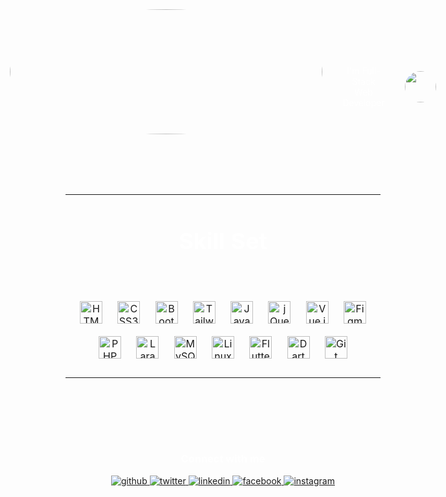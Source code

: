 <div align="center"
style="background-image: url('https://cdn.dribbble.com/users/686114/screenshots/4006623/media/b81b033b276b3ba7c089e107548673c6.gif'); background-size: cover; background-position: center; display: flex; flex-direction: column; align-items: center; justify-content: center;">
<!-- <img src="https://cdn.dribbble.com/users/552485/screenshots/1900973/media/82a2f99c10cfe34bde98cf3f5544ba7b.gif"
align="center" style="width:300px; height:300px;" /> -->
<div align="center"
style="display: flex; justify-content: center; align-items: center; margin: 0rem 0rem 2rem 0rem;">
<img src="https://cdn.dribbble.com/users/552485/screenshots/1900973/media/82a2f99c10cfe34bde98cf3f5544ba7b.gif"
align="center" style="width:500px; height:200px; border-radius: 50%; margin-top: 5rem; margin-bottom: 3rem;" />
<p style="color: white; margin: 5rem 2rem 0rem 2rem;">I'm Full-Stack Web Developer</p>
<img src="https://cdn.dribbble.com/users/52485/screenshots/1900973/media/82a2f99c10cfe34bde98cf3f5544ba7b.gif"
align="center" style="width:50px; height:50px; border-radius: 50%;  margin-top: 5rem;" />
</div>
<table align="center">
<tr>
<td valign="top" width="33%">
<h3 align="center" style="color: white; font-size: 36px;"> Skill Set</h3>
<div align="center" style="margin-bottom: 1em; margin-top: 4rem;">
<a href="https://en.wikipedia.org/wiki/HTML5" target="_blank"><img style="margin: 10px"
                                src="https://profilinator.rishav.dev/skills-assets/html5-original-wordmark.svg"
                                alt="HTML5" height="36" /></a>
<a href="https://www.w3schools.com/css/" target="_blank"><img style="margin: 10px"
                                src="https://profilinator.rishav.dev/skills-assets/css3-original-wordmark.svg"
                                alt="CSS3" height="36" /></a>
<a href="https://getbootstrap.com/docs/3.4/javascript/" target="_blank"><img
                                style="margin: 10px"
                                src="https://profilinator.rishav.dev/skills-assets/bootstrap-plain.svg" alt="Bootstrap"
                                height="36" /></a>
<a href="https://www.tailwindcss.com/" target="_blank"><img style="margin: 10px"
                                src="https://profilinator.rishav.dev/skills-assets/tailwindcss.svg" alt="Tailwind CSS"
                                height="36" /></a>
<a href="https://www.javascript.com/" target="_blank"><img style="margin: 10px"
                                src="https://profilinator.rishav.dev/skills-assets/javascript-original.svg"
                                alt="JavaScript" height="36" /></a>
<a href="https://jquery.com/" target="_blank"><img style="margin: 10px"
                                src="https://profilinator.rishav.dev/skills-assets/jquery.png" alt="jQuery"
                                height="36" /></a>
<a href="https://vuejs.org/" target="_blank"><img style="margin:10px"
                                src="https://profilinator.rishav.dev/skills-assets/vuejs-original-wordmark.svg"
                                alt="Vue.js" height="36" /></a>
<a href="https://www.figma.com/" target="_blank"><img style="margin: 10px"
                                src="https://profilinator.rishav.dev/skills-assets/figma-icon.svg" alt="Figma"
                                height="36" /></a>
<a href="https://www.php.net/" target="_blank"><img style="margin: 10px"
                                src="https://profilinator.rishav.dev/skills-assets/php-original.svg" alt="PHP"
                                height="36" /></a>
<a href="https://laravel.com/" target="_blank"><img style="margin: 10px"
                                src="https://profilinator.rishav.dev/skills-assets/laravel-plain-wordmark.svg"
                                alt="Laravel" height="36" /></a>
<a href="https://www.mysql.com/" target="_blank"><img style="margin: 10px"
                                src="https://profilinator.rishav.dev/skills-assets/mysql-original-wordmark.svg"
                                alt="MySQL" height="36" /></a>
<a href="https://www.linux.org/" target="_blank"><img style="margin: 10px"
                                src="https://profilinator.rishav.dev/skills-assets/linux-original.svg" alt="Linux"
                                height="36" /></a>
<a href="https://flutter.dev/" target="_blank"><img style="margin: 10px"
                                src="https://profilinator.rishav.dev/skills-assets/flutterio-icon.svg" alt="Flutter"
                                height="36" /></a>
<a href="https://dart.dev/" target="_blank"><img style="margin:
                                    10px" src="https://profilinator.rishav.dev/skills-assets/dartlang-icon.svg"
                                alt="Dart" height="36" /></a>
<a href="https://github.com/" target="_blank"><img style="margin: 10px"
                                src="https://profilinator.rishav.dev/skills-assets/git-scm-icon.svg" alt="Git"
                                height="36" /></a>
</div>
</td>
</tr>
</table>

<div style="margin-top: 5rem; margin-bottom: 5rem;">
<h3 align="center" style="color: white;">Connect with me</h3>
<div align="center">
<a href="https://github.com/PurpleRain9" target="_blank">
<img src=https://img.shields.io/badge/github-%2324292e.svg?&style=for-the-badge&logo=github&logoColor=white
                        alt=github style="margin-bottom: 5px;" />
</a>
<a href="https://twitter.com/Afrohein" target="_blank">
<img src=https://img.shields.io/badge/twitter-%2300acee.svg?&style=for-the-badge&logo=twitter&logoColor=white
                        alt=twitter style="margin-bottom: 5px;" />
</a>
<a href="https://linkedin.com/in/Hein Minn Aung" target="_blank">
<img src=https://img.shields.io/badge/linkedin-%231E77B5.svg?&style=for-the-badge&logo=linkedin&logoColor=white
                        alt=linkedin style="margin-bottom: 5px;" />
</a>
<a href="https://www.facebook.com/Hein Minn Aung" target="_blank">
<img src=https://img.shields.io/badge/facebook-%232E87FB.svg?&style=for-the-badge&logo=facebook&logoColor=white
                        alt=facebook style="margin-bottom: 5px;" />
</a>
<a href="https://instagram.com/Hein Minn Aung" target="_blank">
<img src=https://img.shields.io/badge/instagram-%23000000.svg?&style=for-the-badge&logo=instagram&logoColor=white
                        alt=instagram style="margin-bottom: 5px;" />
</a>
</div>
</div>
</div>
